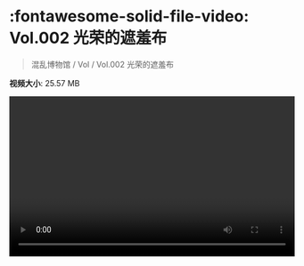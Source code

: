 # :fontawesome-solid-file-video: Vol.002 光荣的遮羞布

> 混乱博物馆 / Vol / Vol.002 光荣的遮羞布

**视频大小**: 25.57 MB

<video id="V-200b8c7dbb0ed085bad610d0df4fa66f" width="512" height="288" preload="none" playsinline webkit-playsinline></video>